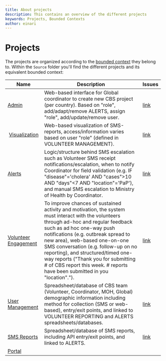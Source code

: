 ```yaml
---
title: About projects
description: This contains an overview of the different projects
keywords: Projects, Bounded Contexts
author: einari
---
```

# Projects

The projects are organized according to the [bounded context](../Architecture/bounded_contexts.md) they belong to.
Within the `Source` folder you'll find the different projects and its equivalent bounded context:

| Name | Description | Issues |
| ---- | ----------- | ------ |
| [Admin](./Admin/index.md) | Web-based interface for Global coordinator to create new CBS project (per country). Based on "role", add/adapt/remove ALERTS, assign "role", add/update/remove user. | [link](https://github.com/IFRCGo/cbs/projects/1?) |
| [Visualization](./Visualization/index.md) | Web-based visualization of SMS-reports, access/information varies based on user "role" (defined in VOLUNTEER MANAGEMENT).  | [link](https://github.com/IFRCGo/cbs/projects/5?) |
| [Alerts](./Alerts/index.md) | Logic/structure behind SMS escalation such as Volunteer SMS receipt notifications/escalation, when to notify Coordinator for field validation (e.g. IF "disease"='cholera' AND "cases">10 AND "days"<7 AND "location"='PaP'), and manual SMS escalation to Ministry of Health by Coordinator.  | [link](https://github.com/IFRCGo/cbs/projects/6?) |
| [Volunteer Engagement](./Volunteer%20Engagement/index.md) | To improve chances of sustained activity and motivation, the system must interact with the volunteers through ad-hoc and regular feedback such as ad hoc one-way push notifications (e.g. outbreak spread to new area), web-based one-on-one SMS conversation (e.g. follow-up on no reporting), and structured/timed one-way reports ("Thank you for submitting # of CBS report this week.  # reports have been submitted in you "location"."). | [link](https://github.com/IFRCGo/cbs/projects/3?) |
| [User Management](./User%20Management/index.md) | Spreadsheet/database of CBS team (Volunteer, Coordinator, MOH, Global) demographic information including method for collection (SMS or web-based), entry/exit points, and linked to VOLUNTEER REPORTING and ALERTS spreadsheets/databases. | [link](https://github.com/IFRCGo/cbs/projects/2?) |
| [SMS Reports](./SMS%20Reports/index.md)  | Spreadsheet/database of SMS reports, including API entry/exit points, and  linked to ALERTS.  | [link](https://github.com/IFRCGo/cbs/projects/4?) |
| [Portal](./Portal/index.md) | | |